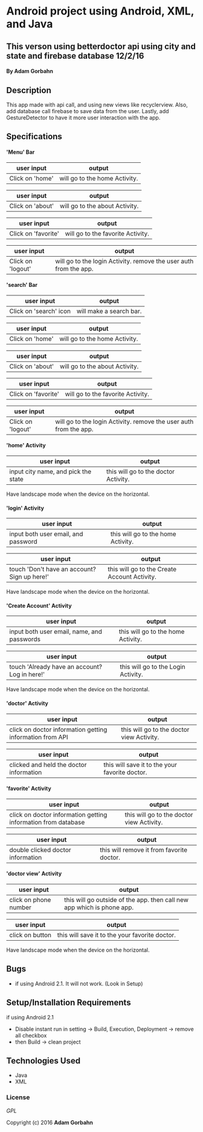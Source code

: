 # Android project using Android, XML, and Java

## This verson using betterdoctor api using city and state and firebase database  12/2/16

#### By **Adam Gorbahn**

## Description
This app made with api call, and using new views like recyclerview. Also, add database call firebase to save data from the user. Lastly, add GestureDetector to have it more user interaction with the app.

## Specifications

#### 'Menu' Bar 

user input      | output
--------------- | -------------
Click on 'home' | will go to the home Activity.  

user input       | output
---------------- | -------------
Click on 'about' | will go to the about Activity. 

user input       | output
---------------- | -------------
Click on 'favorite' | will go to the favorite Activity. 

user input       | output
---------------- | -------------
Click on 'logout' | will go to the login Activity. remove the user auth from the app. 

#### 'search' Bar 

user input      | output
--------------- | -------------
Click on 'search' icon | will make a search bar. 

user input      | output
--------------- | -------------
Click on 'home' | will go to the home Activity.  

user input       | output
---------------- | -------------
Click on 'about' | will go to the about Activity. 

user input       | output
---------------- | -------------
Click on 'favorite' | will go to the favorite Activity. 

user input       | output
---------------- | -------------
Click on 'logout' | will go to the login Activity. remove the user auth from the app. 

#### 'home' Activity 

user input                       | output
-------------------------------- | -------------
input city name, and pick the state | this will go to the doctor Activity. 

Have landscape mode when the device on the horizontal. 

#### 'login' Activity 

user input                       | output
-------------------------------- | -------------
input both user email, and password | this will go to the home Activity.

user input                       | output
-------------------------------- | -------------
touch 'Don't have an account? Sign up here!' | this will go to the Create Account Activity.

Have landscape mode when the device on the horizontal.

#### 'Create Account' Activity 

user input                       | output
-------------------------------- | -------------
input both user email, name, and passwords | this will go to the home Activity.

user input                       | output
-------------------------------- | -------------
touch 'Already have an account? Log in here!' | this will go to the Login Activity.

Have landscape mode when the device on the horizontal.

#### 'doctor' Activity 

user input                       | output
-------------------------------- | -------------
click on doctor information getting information from API  | this will go to the doctor view Activity. 

user input                       | output
-------------------------------- | -------------
clicked and held the doctor information  | this will save it to the your favorite doctor. 

#### 'favorite' Activity 

user input                       | output
-------------------------------- | -------------
click on doctor information getting information from database  | this will go to the doctor view Activity. 

user input                       | output
-------------------------------- | -------------
double clicked doctor information  | this will remove it from favorite doctor. 


#### 'doctor view' Activity 

user input                       | output
-------------------------------- | -------------
click on phone number  | this will go outside of the app. then call new app which is phone app. 

user input                       | output
-------------------------------- | -------------
click on button  | this will save it to the your favorite doctor.

Have landscape mode when the device on the horizontal.

## Bugs
* if using Android 2.1. It will not work. (Look in Setup)

## Setup/Installation Requirements

if using Android 2.1
* Disable instant run in setting -> Build, Execution, Deployment -> remove all checkbox
* then Build -> clean project

## Technologies Used

* Java
* XML

### License

*GPL*

Copyright (c) 2016 **Adam Gorbahn**
